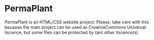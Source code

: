 # PermaPlant
PermaPlant is an HTML/CSS website project.
Please, take care with this because the main project can be used as CreativeCommons Universal liscence, but some files can be protected by (an) other liscence(s).
